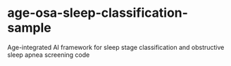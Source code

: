 # age-osa-sleep-classification-sample
Age-integrated AI framework for sleep stage classification and obstructive sleep apnea screening code
